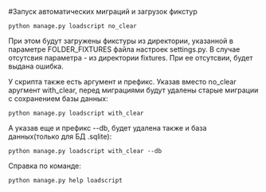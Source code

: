 #Запуск автоматических миграций и загрузок фикстур
```
python manage.py loadscript no_clear
```
При этом будут загружены фикстуры из директории, указанной в параметре FOLDER_FIXTURES файла настроек settings.py. В случае отсутсвия параметра - из директории fixtures. При ее отсутсвии, будет выдана ошибка. 

У скрипта также есть аргумент и префикс. Указав вместо no_clear аругмент with_clear, перед миграциями будут удалены старые миграции с сохранением базы данных:
```
python manage.py loadscript with_clear
```
А указав еще и префикс --db, будет удалена также и база данных(только для БД .sqlite):
```
python manage.py loadscript with_clear --db
```
Справка по команде:
```
python manage.py help loadscript
```